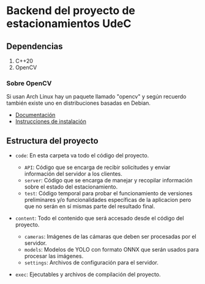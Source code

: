 # Backend del proyecto de estacionamientos UdeC

## Dependencias

1. C++20
2. OpenCV

### Sobre OpenCV

Si usan Arch Linux hay un paquete llamado "opencv" y según recuerdo también existe uno en distribuciones basadas en Debian.

* [Documentación](https://docs.opencv.org/4.8.0/index.html)
* [Instrucciones de instalación](https://docs.opencv.org/4.8.0/df/d65/tutorial_table_of_content_introduction.html)

## Estructura del proyecto

* `code`: En esta carpeta va todo el código del proyecto.
	* `API`: Código que se encarga de recibir solicitudes y enviar información del servidor a los clientes.
	* `server`: Código que se encarga de manejar y recopilar información sobre el estado del estacionamiento.
	* `test`: Código temporal para probar el funcionamiento de versiones preliminares y/o funcionalidades específicas de la aplicacion pero que no serán en sí mismas parte del resultado final.

* `content`: Todo el contenido que será accesado desde el código del proyecto.
	* `cameras`: Imágenes de las cámaras que deben ser procesadas por el servidor.
	* `models`: Modelos de YOLO con formato ONNX que serán usados para procesar las imágenes.
	* `settings`: Archivos de configuración para el servidor.

* `exec`: Ejecutables y archivos de compilación del proyecto.